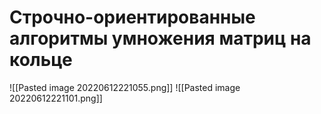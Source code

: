 # Строчно-ориентированные алгоритмы умножения матриц на кольце
![[Pasted image 20220612221055.png]]
![[Pasted image 20220612221101.png]]